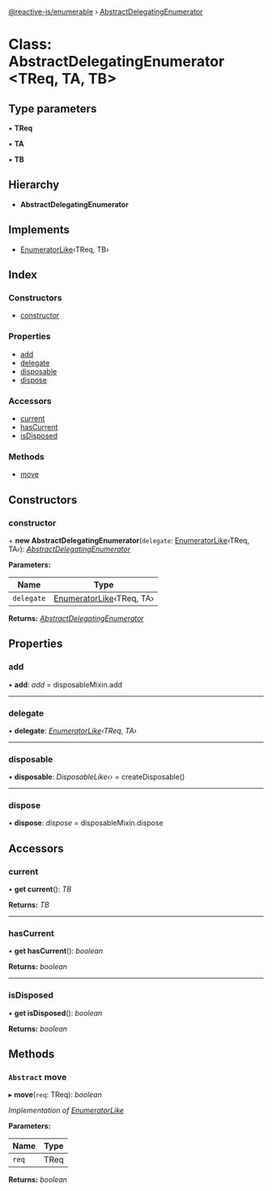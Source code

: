 [@reactive-js/enumerable](../README.md) › [AbstractDelegatingEnumerator](abstractdelegatingenumerator.md)

# Class: AbstractDelegatingEnumerator <**TReq, TA, TB**>

## Type parameters

▪ **TReq**

▪ **TA**

▪ **TB**

## Hierarchy

* **AbstractDelegatingEnumerator**

## Implements

* [EnumeratorLike](../interfaces/enumeratorlike.md)‹TReq, TB›

## Index

### Constructors

* [constructor](abstractdelegatingenumerator.md#constructor)

### Properties

* [add](abstractdelegatingenumerator.md#add)
* [delegate](abstractdelegatingenumerator.md#delegate)
* [disposable](abstractdelegatingenumerator.md#disposable)
* [dispose](abstractdelegatingenumerator.md#dispose)

### Accessors

* [current](abstractdelegatingenumerator.md#current)
* [hasCurrent](abstractdelegatingenumerator.md#hascurrent)
* [isDisposed](abstractdelegatingenumerator.md#isdisposed)

### Methods

* [move](abstractdelegatingenumerator.md#abstract-move)

## Constructors

###  constructor

\+ **new AbstractDelegatingEnumerator**(`delegate`: [EnumeratorLike](../interfaces/enumeratorlike.md)‹TReq, TA›): *[AbstractDelegatingEnumerator](abstractdelegatingenumerator.md)*

**Parameters:**

Name | Type |
------ | ------ |
`delegate` | [EnumeratorLike](../interfaces/enumeratorlike.md)‹TReq, TA› |

**Returns:** *[AbstractDelegatingEnumerator](abstractdelegatingenumerator.md)*

## Properties

###  add

• **add**: *add* =  disposableMixin.add

___

###  delegate

• **delegate**: *[EnumeratorLike](../interfaces/enumeratorlike.md)‹TReq, TA›*

___

###  disposable

• **disposable**: *DisposableLike‹›* =  createDisposable()

___

###  dispose

• **dispose**: *dispose* =  disposableMixin.dispose

## Accessors

###  current

• **get current**(): *TB*

**Returns:** *TB*

___

###  hasCurrent

• **get hasCurrent**(): *boolean*

**Returns:** *boolean*

___

###  isDisposed

• **get isDisposed**(): *boolean*

**Returns:** *boolean*

## Methods

### `Abstract` move

▸ **move**(`req`: TReq): *boolean*

*Implementation of [EnumeratorLike](../interfaces/enumeratorlike.md)*

**Parameters:**

Name | Type |
------ | ------ |
`req` | TReq |

**Returns:** *boolean*

